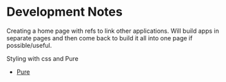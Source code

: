 # Development Notes

Creating a home page with refs to link other applications.
Will build apps in separate pages and then come back to build it all into one page if possible/useful.

Styling with css and Pure
- [Pure](https://purecss.io/start/)
